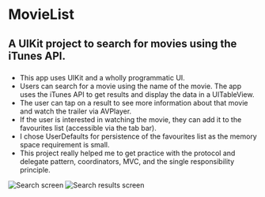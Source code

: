 # MovieList

## A UIKit project to search for movies using the iTunes API.

### 
* This app uses UIKit and a wholly programmatic UI.
* Users can search for a movie using the name of the movie. The app uses the iTunes API to get results and display the data in a UITableView.
* The user can tap on a result to see more information about that movie and watch the trailer via AVPlayer.
* If the user is interested in watching the movie, they can add it to the favourites list (accessible via the tab bar).
* I chose UserDefaults for persistence of the favourites list as the memory space requirement is small.
* This project really helped me to get practice with the protocol and delegate pattern, coordinators, MVC, and the single responsibility principle.


![Search screen](https://github.com/steven-hill/MovieList/assets/98730693/48e23009-162b-4969-806e-1fffefd4cd19)  ![Search results screen](https://github.com/steven-hill/MovieList/assets/98730693/b43899eb-8e84-461d-a041-69a7139dbc37)
